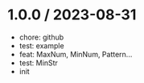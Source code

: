 
1.0.0 / 2023-08-31
==================

* chore: github
* test: example
* feat: MaxNum, MinNum, Pattern...
* test: MinStr
* init
